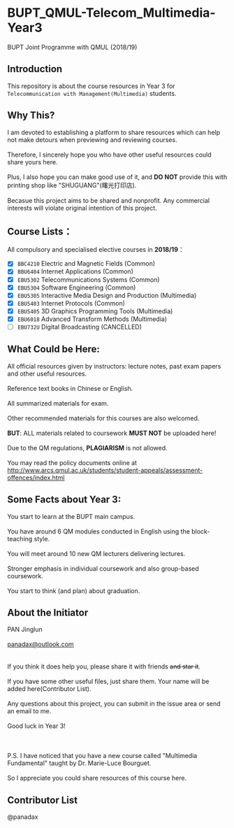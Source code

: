 # BUPT_QMUL-Telecom_Multimedia-Year3 
BUPT Joint Programme with QMUL (2018/19)

## Introduction 
This repository is about the course resources in Year 3 for `Telecommunication with Management(Multimedia)` students.

## Why This?
I am devoted to establishing a platform to share resources which can help not make detours when previewing and reviewing courses.
<br /><br /> Therefore, I sincerely hope you who have other useful resources could share yours here.
<br /><br /> Plus, I also hope you can make good use of it, and **DO NOT** provide this with printing shop like "SHUGUANG"(曙光打印店).
<br /><br /> Becasue this project aims to be shared and nonprofit. Any commercial interests will violate original intention of this project.
## Course Lists：
All compulsory and specialised elective courses in **2018/19**：
<br /> 
- [x] `BBC4210` Electric and Magnetic Fields (Common)
- [x] `BBU6404` Internet Applications (Common)
- [x] `EBU5302` Telecommunications Systems (Common)
- [x] `EBU5304` Software Engineering (Common)
- [x] `EBU5305` Interactive Media Design and Production (Multimedia)
- [x] `EBU5403` Internet Protocols (Common)
- [x] `EBU5405` 3D Graphics Programming Tools (Multimedia)
- [x] `EBU6018` Advanced Transform Methods (Multimedia)
- [ ] `EBU732U` Digital Broadcasting (CANCELLED)

## What Could be Here: 
All official resources given by instructors: lecture notes, past exam papers and other useful resources.
<br /><br /> Reference text books in Chinese or English.
<br /><br /> All summarized materials for exam.
<br /><br /> Other recommended materials for this courses are also welcomed.
<br /><br /> **BUT**: ALL materials related to coursework **MUST NOT** be uploaded here!
<br /><br /> Due to the QM regulations, **PLAGIARISM** is not allowed.
<br /><br /> You may read the policy documents online at http://www.arcs.qmul.ac.uk/students/student-appeals/assessment-offences/index.html

## Some Facts about Year 3: 
You start to learn at the BUPT main campus.
<br /><br /> You have around 6 QM modules conducted in English using the block-teaching style.
<br /><br /> You will meet around 10 new QM lecturers delivering lectures.
<br /><br /> Stronger emphasis in individual coursework and also group-based coursework.
<br /><br /> You start to think (and plan) about graduation.

## About the Initiator 
PAN Jinglun
<br /><br /> panadax@outlook.com
<br /> 
<br /><br /> If you think it does help you, please share it with friends ~~and star it~~.
<br /><br /> If you have some other useful files, just share them. Your name will be added here(Contributor List).
<br /><br /> Any questions about this project, you can submit in the issue area or send an email to me.
<br /><br /> Good luck in Year 3!
<br /><br /> 
<br /> <br />P.S. I have noticed that you have a new course called "Multimedia Fundamental" taught by Dr. Marie-Luce Bourguet.
<br /> <br />So I appreciate you could share resources of this course here.



## Contributor List
@panadax

